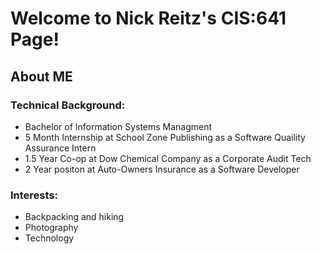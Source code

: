 # Welcome to Nick Reitz's CIS:641 Page!

## About ME
### Technical Background: 
- Bachelor of Information Systems Managment 
- 5 Month Internship at School Zone Publishing as a Software Quaility Assurance Intern 
- 1.5 Year Co-op at Dow Chemical Company as a Corporate Audit Tech
- 2 Year positon at Auto-Owners Insurance as a Software Developer

### Interests:
- Backpacking and hiking 
- Photography 
- Technology 


